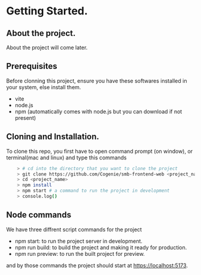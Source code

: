 # **Getting Started**.

## About the project.
About the project will come later.
<!-- This project is a simple app schedular for waste pickup online, this is the dashboard part of the app for administrators, if you want to see the main app [here is the link](https://github.com/Cogenie/waste-mobile) to visit the repo. -->

## Prerequisites

Before clonning this project, ensure you have these softwares installed in your system, else install them.

- vite
- node.js
- npm (automatically comes with node.js but you can download if not present)

## Cloning and Installation.

To clone this repo, you first have to open command prompt (on window), or terminal(mac and linux) and type this commands

``` bash
    > # cd into the directory that you want to clone the project
    > git clone https://github.com/Cogenie/smb-frontend-web <project_name>
    > cd <project_name>
    > npm install
    > npm start # a command to run the project in development
    > console.log()
```

## Node commands

We have three diffrent script commands for the project

- npm start: to run the project server in development.
- npm run build: to build the project and making it ready for production.
- npm run preview: to run the built project for preview.



and by those commands the project should start at [https://localhost:5173](https://localhost:5173).
